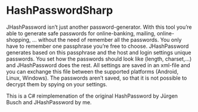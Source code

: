 HashPasswordSharp
=================

JHashPassword isn’t just another password-generator. With this tool you’re able to generate safe passwords for online-banking, mailing, online-shopping, … without the need of remember all the passwords. You only have to remember one passphrase you’re free to choose. JHashPassword generates based on this passphrase and the host and login settings unique passwords. You set how the passwords should look like (length, charset,…) and JHashPassword does the rest. All settings are saved in an xml-file and you can exchange this file between the supported platforms (Android, Linux, Windows). The passwords aren’t saved, so that it is not possible to decrypt them by spying on your settings.

This is a C# reimplemenation of the original HashPassword by Jürgen Busch and JHashPassword by me.

